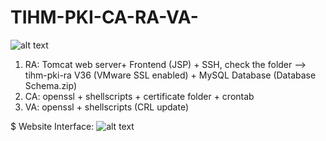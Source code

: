 # TIHM-PKI-CA-RA-VA-

![alt text](https://github.com/salaheddin-darwish/TIHM-PKI-CA-RA-VA-/blob/master/Images/Screen%20Shot%202017-03-10%20at%2018.02.03.png?raw=true)

<ol type="1">
  <li>RA: Tomcat web server+ Frontend (JSP) + SSH, check the folder --> tihm-pki-ra V36 (VMware SSL enabled) + MySQL Database (Database Schema.zip) </li>
  <li>CA: openssl + shellscripts + certificate folder + crontab</li>
  <li>VA: openssl + shellscripts (CRL update)</li>
 </ol>
 
 $ Website Interface: 
 ![alt text](https://github.com/salaheddin-darwish/TIHM-PKI-CA-RA-VA-/blob/master/Images/Main%20Page%20with%20user.jpg?raw=true)
